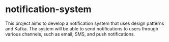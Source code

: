 # notification-system
This project aims to develop a notification system that uses design patterns and Kafka. The system will be able to send notifications to users through various channels, such as email, SMS, and push notifications.
